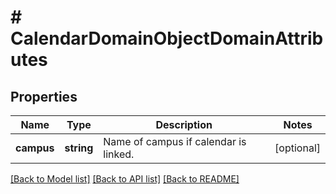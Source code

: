 # # CalendarDomainObjectDomainAttributes

## Properties

Name | Type | Description | Notes
------------ | ------------- | ------------- | -------------
**campus** | **string** | Name of campus if calendar is linked. | [optional]

[[Back to Model list]](../../README.md#models) [[Back to API list]](../../README.md#endpoints) [[Back to README]](../../README.md)

